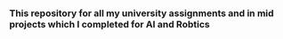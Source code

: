 ### This repository for all my university assignments and in mid projects which I completed for AI and Robtics
